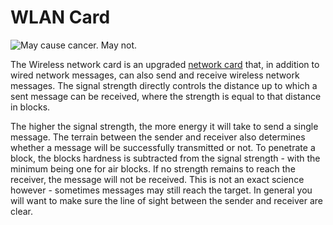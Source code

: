 # WLAN Card

![May cause cancer. May not.](oredict:oc:wlanCard)

The Wireless network card is an upgraded [network card](lanCard.md) that, in addition to wired network messages, can also send and receive wireless network messages. The signal strength directly controls the distance up to which a sent message can be received, where the strength is equal to that distance in blocks.

The higher the signal strength, the more energy it will take to send a single message. The terrain between the sender and receiver also determines whether a message will be successfully transmitted or not. To penetrate a block, the blocks hardness is subtracted from the signal strength - with the minimum being one for air blocks. If no strength remains to reach the receiver, the message will not be received. This is not an exact science however - sometimes messages may still reach the target. In general you will want to make sure the line of sight between the sender and receiver are clear.
